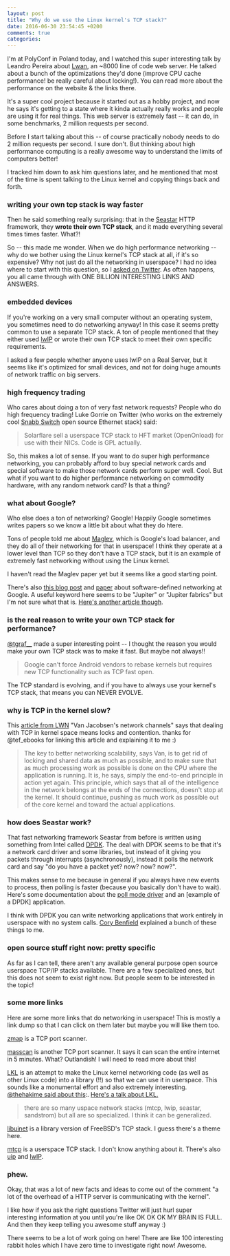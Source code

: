 ```yaml
---
layout: post
title: "Why do we use the Linux kernel's TCP stack?"
date: 2016-06-30 23:54:45 +0200
comments: true
categories: 
---
```


I'm at PolyConf in Poland today, and I watched this super interesting talk by Leandro Pereira about [Lwan](https://lwan.ws/), an ~8000 line of code web server. He talked about a bunch of the optimizations they'd done (improve CPU cache performance! be really careful about locking!). You can read more about the performance on the website & the links there.

It's a super cool project because it started out as a hobby project, and now he says it's getting to a state where it kinda actually really works and people are using it for real things. This web server is extremely fast -- it can do, in some benchmarks, 2 million requests per second.

Before I start talking about this -- of course practically nobody needs to do 2 million requests per second. I sure don't. But thinking about high performance computing is a really awesome way to understand the limits of computers better!

I tracked him down to ask him questions later, and he mentioned that most of the time is spent talking to the Linux kernel and copying things back and forth.

### writing your own tcp stack is way faster

Then he said something really surprising: that in the [Seastar](http://www.seastar-project.org/) HTTP framework, they **wrote their own TCP stack**, and it made everything several times times faster. What?!

So -- this made me wonder. When we do high performance networking -- why do we bother using the Linux kernel's TCP stack at all, if it's so expensive? Why not just do all the networking in userspace? I had no idea where to start with this question, so I [asked on Twitter](https://twitter.com/b0rk/status/748649763118133248). As often happens, you all came through with ONE BILLION INTERESTING LINKS AND ANSWERS.

### embedded devices

If you're working on a very small computer without an operating system, you sometimes need to do networking anyway! In this case it seems pretty common to use a separate TCP stack. A ton of people mentioned that they either used [lwIP](http://savannah.nongnu.org/projects/lwip/) or wrote their own TCP stack to meet their own specific requirements.

I asked a few people whether anyone uses lwIP on a Real Server, but it seems like it's optimized for small devices, and not for doing huge amounts of network traffic on big servers.

### high frequency trading

Who cares about doing a ton of very fast network requests? People who do high frequency trading! Luke Gorrie on Twitter (who works on the extremely cool [Snabb Switch](https://snabb.co/) open source Ethernet stack) said:

> Solarflare sell a userspace TCP stack to HFT market (OpenOnload) for use with
> their NICs. Code is GPL actually.

So, this makes a lot of sense. If you want to do super high performance networking, you can probably afford to buy special network cards and special software to make those network cards perform super well. Cool. But what if you want to do higher performance networking on commodity hardware, with any random network card? Is that a thing?

### what about Google?

Who else does a ton of networking? Google! Happily Google sometimes writes papers so we know a little bit about what they do htere.

Tons of people told me about [Maglev](http://research.google.com/pubs/pub44824.html), which is Google's load balancer, and they do all of their networking for that in userspace! I think they operate at a lower level than TCP so they don't have a TCP stack, but it is an example of extremely fast networking without using the Linux kernel.

I haven't read the Maglev paper yet but it seems like a good starting point.

There's also [this blog post](https://cloudplatform.googleblog.com/2015/06/A-Look-Inside-Googles-Data-Center-Networks.html?m=1) and [paper](http://conferences.sigcomm.org/sigcomm/2015/pdf/papers/p183.pdf) about software-defined networking at Google. A useful keyword here seems to be "Jupiter" or "Jupiter fabrics" but I'm not sure what that is. [Here's another article though](http://www.nextplatform.com/2015/06/19/inside-a-decade-of-google-homegrown-datacenter-networks/).

### is the real reason to write your own TCP stack for performance?

[@tgraf__](https://twitter.com/tgraf__) made a super interesting point -- I thought the reason you would make your own TCP stack was to make it fast. But maybe not always!! 

> Google can't force Android vendors to rebase kernels but requires new TCP
> functionality such as TCP fast open.

The TCP standard is evolving, and if you have to always use your kernel's TCP stack, that means you can NEVER EVOLVE. 


### why is TCP in the kernel slow?

This [article from LWN](https://lwn.net/Articles/169961/) "Van Jacobsen's network channels" says that dealing with TCP in kernel space means locks and contention. thanks for @tef_ebooks for linking this article and explaining it to me :)

>  The key to better networking scalability, says Van, is to get rid of locking and shared data as much as possible, and to make sure that as much processing work as possible is done on the CPU where the application is running. It is, he says, simply the end-to-end principle in action yet again. This principle, which says that all of the intelligence in the network belongs at the ends of the connections, doesn't stop at the kernel. It should continue, pushing as much work as possible out of the core kernel and toward the actual applications. 

### how does Seastar work?

That fast networking framework Seastar from before is written using something from Intel called [DPDK](http://dpdk.org/). The deal with DPDK seems to be that it's a network card driver and some libraries, but instead of it giving you packets through interrupts (asynchronously), instead it polls the network card and say "do you have a packet yet? now? now? now?".

This makes sense to me because in general if you always have new events to process, then polling is faster (because you basically don't have to wait). Here's some documentation about the [poll mode driver](http://dpdk.org/doc/guides-16.04/prog_guide/poll_mode_drv.html) and an [example of a DPDK] application.

I think with DPDK you can write networking applications that work entirely in userspace with no system calls.  [Cory Benfield](https://twitter.com/Lukasaoz/status/748853883703820293) explained a bunch of these things to me.

### open source stuff right now: pretty specific

As far as I can tell, there aren't any available general purpose open source userspace TCP/IP stacks available. There are a few specialized ones, but this does not seem to exist right now. But people seem to be interested in the topic!

### some more links

Here are some more links that do networking in userspace! This is mostly a link dump so that I can click on them later but maybe you will like them too.

[zmap](https://zmap.io/paper.pdf) is a TCP port scanner.

[masscan](https://github.com/robertdavidgraham/masscan) is another TCP port scanner. It says it can scan the entire internet in 5 minutes. What? Outlandish! I will need to read more about this!

[LKL](https://github.com/lkl/linux) is an attempt to make the Linux kernel networking code (as well as other Linux code) into a library (!!) so that we can use it in userspace. This sounds like a monumental effort and also extremely interesting. [@thehakime said about this](https://twitter.com/thehajime/status/748657015702986752):. [Here's a talk about LKL.](http://www.slideshare.net/hajimetazaki/library-operating-system-for-linux-netdev01)

> there are so many uspace network stacks (mtcp, lwip, seastar, sandstrom) but all are so specialized. I think it can be generalized.

[libuinet](https://github.com/pkelsey/libuinet) is a library version of FreeBSD's TCP stack. I guess there's a theme here.

[mtcp](https://github.com/eunyoung14/mtcp) is a userspace TCP stack. I don't know anything about it. There's also [uip](https://github.com/adamdunkels/uip) and [lwIP](http://savannah.nongnu.org/projects/lwip/).



### phew. 

Okay, that was a lot of new facts and ideas to come out of the comment "a lot of the overhead of a HTTP server is communicating with the kernel".

I like how if you ask the right questions Twitter will just hurl super interesting information at you until you're like OK OK OK MY BRAIN IS FULL. And then they keep telling you awesome stuff anyway :)

There seems to be a lot of work going on here! There are like 100 interesting rabbit holes which I have zero time to investigate right now! Awesome.
